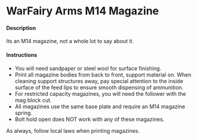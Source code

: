 # WarFairy Arms M14 Magazine

#### Description 
Its an M14 magazine, not a whole lot to say about it.

#### Instructions
* You will need sandpaper or steel wool for surface finishing. 
* Print all magazine bodies from back to front, support material on. When cleaning support structures away, pay special attention to the inside surface of the feed lips to ensure smooth dispensing of ammunition. 
* For restricted capacity magazines, you will need the follower with the mag block cut.
* All magazines use the same base plate and require an M14 magazine spring.
* Bolt hold open does NOT work with any of these magazines.

As always, follow local laws when printing magazines.
